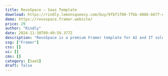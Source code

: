 ```yaml
---
title: RevoSpace — Saas Template
download: https://rindly.lemonsqueezy.com/buy/9fbf1f80-7fbb-4086-b677-e9edb16fe501
demo: https://revospace.framer.website/
price: 29
author: "Rindly"
date: 2024-11-30T09:49:59.377Z
description: "RevoSpace is a premium Framer template for AI and IT solution agencies. Elevate your digital presence with sleek design, seamless customization, and responsive layouts. Showcase your innovative services and stand out in the competitive tech"
ssg: ["Framer"]
css: []
ui: []
cms: []
category: [SaaS]
draft: false
---
```

